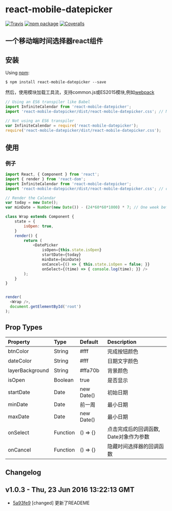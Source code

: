 # react-mobile-datepicker
[![Travis][build-badge]][build] [![npm package][npm-badge]][npm] [![Coveralls][coveralls-badge]][coveralls]

一个移动端时间选择器react组件
---------------------------------------


安装
------------
Using [npm](https://www.npmjs.com/):

	$ npm install react-mobile-datepicker --save


然后，使用模块加载工具流，支持common.js或ES2015模块,例如[webpack](https://github.com/webpack/webpack)

```js
// Using an ES6 transpiler like Babel
import InfiniteCalendar from 'react-mobile-datepicker';
import 'react-mobile-datepicker/dist/react-mobile-datepicker.css'; // Make sure to import the default stylesheet

// Not using an ES6 transpiler
var InfiniteCalendar = require('react-mobile-datepicker');
require('react-mobile-datepicker/dist/react-mobile-datepicker.css');
```

使用
------------
### 例子

```js
import React, { Component } from 'react';
import { render } from 'react-dom';
import InfiniteCalendar from 'react-mobile-datepicker';
import 'react-mobile-datepicker/dist/react-mobile-datepicker.css'; // only needs to be imported once

// Render the Calendar
var today = new Date();
var minDate = Number(new Date()) - (24*60*60*1000) * 7; // One week before today

class Wrap extends Component {
	state = {
		isOpen: true,
	}
	render() {
		return (
			<DatePicker
				isOpen={this.state.isOpen}
				startDate={today}
				minDate={minDate}
				onCancel={() => { this.state.isOpen = false; }}
				onSelect={(time) => { console.log(time); }} />
		);
	}
}


render(
  <Wrap />,
  document.getElementById('root')
);
```


Prop Types
------------

| Property        | Type           | Default  | Description |
|:------------- |:------------- |:-------------- |:---------- |
| btnColor      | String | #fff | 完成按钮颜色 |
| dateColor      | String      | #fff  | 日期文字颜色 |
| layerBackground | String     | #ffa70b | 背景颜色 |
| isOpen | 	Boolean | true | 是否显示 |
| startDate | Date | new Date() | 初始日期 |
| minDate  | Date | 前一周 | 最小日期 |
| maxDate  | Date | new Date() | 最小日期 |
| onSelect | Function | () => {} | 点击完成后的回调函数, Date对象作为参数 |
| onCancel | Function | () => {} | 隐藏时间选择器的回调函数 |

Changelog
-------------

v1.0.3 - Thu, 23 Jun 2016 13:22:13 GMT
--------------------------------------

- [5a93fe9](../../commit/5a93fe9) [changed] 更新了READEME





[npm-badge]: https://img.shields.io/npm/v/react-mobile-datepicker.svg?style=flat-square
[npm]: https://www.npmjs.com/package/react-mobile-datepicker
[build-badge]: https://img.shields.io/travis/lanjingling0510/react-mobile-datepicker/master.svg?style=flat-square
[build]: https://travis-ci.org/lanjingling0510/react-mobile-datepicker
[coveralls-badge]: https://img.shields.io/coveralls/lanjingling0510/react-mobile-datepicker.svg?style=flat-square
[coveralls]: https://coveralls.io/github/lanjingling0510/react-mobile-datepicker
